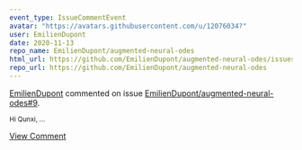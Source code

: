 ```yaml
---
event_type: IssueCommentEvent
avatar: "https://avatars.githubusercontent.com/u/12076034?"
user: EmilienDupont
date: 2020-11-13
repo_name: EmilienDupont/augmented-neural-odes
html_url: https://github.com/EmilienDupont/augmented-neural-odes/issues/9
repo_url: https://github.com/EmilienDupont/augmented-neural-odes
---
```


<a href='https://github.com/EmilienDupont' target='_blank'>EmilienDupont</a> commented on issue <a href='https://github.com/EmilienDupont/augmented-neural-odes/issues/9' target='_blank'>EmilienDupont/augmented-neural-odes#9</a>.

<small>Hi Qunxi,...</small>

<a href='https://github.com/EmilienDupont/augmented-neural-odes/issues/9' target='_blank'>View Comment</a>
